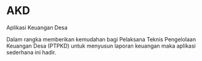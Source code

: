 # AKD
Aplikasi Keuangan Desa

Dalam rangka memberikan kemudahan bagi Pelaksana Teknis Pengelolaan Keuangan Desa (PTPKD) untuk menyusun laporan keuangan maka aplikasi sederhana ini hadir.
